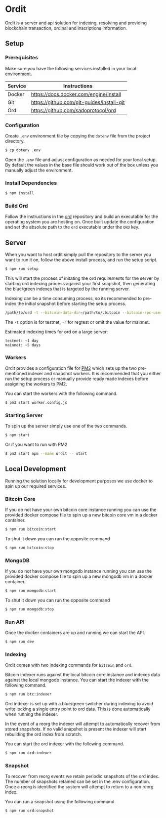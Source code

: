 # Ordit

Ordit is a server and api solution for indexing, resolving and providing blockchain transaction, ordinal and inscriptions information.

## Setup

### Prerequisites

Make sure you have the following services installed in your local environment.

| Service | Instructions                              |
| ------- | ----------------------------------------- |
| Docker  | https://docs.docker.com/engine/install    |
| Git     | https://github.com/git-guides/install-git |
| Ord     | https://github.com/sadoprotocol/ord       |

### Configuration

Create `.env` environment file by copying the `dotenv` file from the project directory.

```sh
$ cp dotenv .env
```

Open the `.env` file and adjust configuration as needed for your local setup. By default the values in the base file should work out of the box unless you manually adjust the environment.

### Install Dependencies

```sh
$ npm install
```

### Build Ord

Follow the instructions in the [ord](https://github.com/sadoprotocol/ord) repository and build an executable for the operating system you are hosting on. Once built update the configuration and set the absolute path to the `ord` executable under the `ORD` key.

## Server

When you want to host ordit simply pull the repository to the server you want to run it on, follow the above install process, and run the setup script.

```sh
$ npm run setup
```

This will start the process of initating the ord requirements for the server by starting ord indexing process against your first snapshot, then generating the blue/green indexes that is targeted by the running server.

Indexing can be a time consuming process, so its recommended to pre-index the initial snapshot before starting the setup process.

```sh
/path/to/ord -t --bitcoin-data-dir=/path/to/.bitcoin --bitcoin-rpc-user=<username> --bitcoin-rpc-pass=<password> --rpc-url=<rpc-url> --data-dir=/path/to/ordit/.ord --index-sats index run
```

The `-t` option is for testnet, `-r` for regtest or omit the value for mainnet.

Estimated indexing times for ord on a large server:

```
testnet: ~1 day
mainnet: ~5 days
```

### Workers

Ordit provides a configuration file for [PM2](https://pm2.keymetrics.io/) which sets up the two pre-mentioned indexer and snapshot workers. It is recommended that you either run the setup process or manually provide ready made indexes before assigning the workers to PM2.

You can start the workers with the following command.

```sh
$ pm2 start worker.config.js
```

### Starting Server

To spin up the server simply use one of the two commands.

```sh
$ npm start
```

Or if you want to run with PM2

```sh
$ pm2 start npm --name ordit -- start
```

## Local Development

Running the solution locally for development purposes we use docker to spin up our required services.

### Bitcoin Core

If you do not have your own bitcoin core instance running you can use the provided docker compose file to spin up a new bitcoin core vm in a docker container.

```sh
$ npm run bitcoin:start
```

To shut it down you can run the opposite command

```sh
$ npm run bitcoin:stop
```

### MongoDB

If you do not have your own mongodb instance running you can use the provided docker compose file to spin up a new mongodb vm in a docker container.

```sh
$ npm run mongodb:start
```

To shut it down you can run the opposite command

```sh
$ npm run mongodb:stop
```

### Run API

Once the docker containers are up and running we can start the API.

```sh
$ npm run dev
```

### Indexing

Ordit comes with two indexing commands for `bitcoin` and `ord`.

Bitcoin indexer runs against the local bitcoin core instance and indexes data against the local mongodb instance. You can start the indexer with the following command.

```sh
$ npm run btc:indexer
```

Ord indexer is set up with a blue/green switcher during indexing to avoid write locking a single entry point to ord data. This is done automatically when running the indexer.

In the event of a reorg the indexer will attempt to automatically recover from stored snapshots. If no valid snapshot is present the indexer will start rebuilding the ord index from scratch.

You can start the ord indexer with the following command.

```sh
$ npm run ord:indexer
```

### Snapshot

To recover from reorg events we retain periodic snapshots of the ord index. The number of snapshots retained can be set in the .env configuration. Once a reorg is identified the system will attempt to return to a non reorg index.

You can run a snapshot using the following command.

```sh
$ npm run ord:snapshot
```
